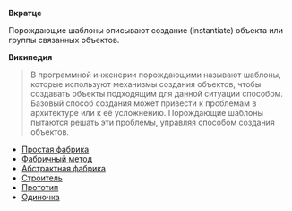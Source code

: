 **Вкратце**
 
Порождающие шаблоны описывают создание (instantiate) объекта или группы связанных объектов.

**Википедия**  

> В программной инженерии порождающими называют шаблоны, которые используют механизмы создания объектов, чтобы создавать объекты подходящим для данной ситуации способом. Базовый способ создания может привести к проблемам в архитектуре или к её усложнению. Порождающие шаблоны пытаются решать эти проблемы, управляя способом создания объектов.

- [Простая фабрика](obsidian://open?vault=Java&file=Patterns%2F%D0%9F%D1%80%D0%BE%D1%81%D1%82%D0%B0%D1%8F%20%D1%84%D0%B0%D0%B1%D1%80%D0%B8%D0%BA%D0%B0%2F%D0%9F%D1%80%D0%BE%D1%81%D1%82%D0%B0%D1%8F%20%D1%84%D0%B0%D0%B1%D1%80%D0%B8%D0%BA%D0%B0)
- [Фабричный метод](obsidian://open?vault=Java&file=Patterns%2F%D0%A4%D0%B0%D0%B1%D1%80%D0%B8%D1%87%D0%BD%D1%8B%D0%B9%20%D0%BC%D0%B5%D1%82%D0%BE%D0%B4%2F%D0%A4%D0%B0%D0%B1%D1%80%D0%B8%D1%87%D0%BD%D1%8B%D0%B9%20%D0%BC%D0%B5%D1%82%D0%BE%D0%B4)
- [Абстрактная фабрика](obsidian://open?vault=Java&file=Patterns%2F%D0%90%D0%B1%D1%81%D1%82%D1%80%D0%B0%D0%BA%D1%82%D0%BD%D0%B0%D1%8F%20%D1%84%D0%B0%D0%B1%D1%80%D0%B8%D0%BA%D0%B0%2F%D0%90%D0%B1%D1%81%D1%82%D1%80%D0%B0%D0%BA%D1%82%D0%BD%D0%B0%D1%8F%20%D1%84%D0%B0%D0%B1%D1%80%D0%B8%D0%BA%D0%B0)
- [Строитель](obsidian://open?vault=Java&file=Patterns%2FBuilder%2F%D0%A1%D1%82%D1%80%D0%BE%D0%B8%D1%82%D0%B5%D0%BB%D1%8C%20Builder)
- [Прототип](https://habrahabr.ru/company/mailru/blog/325492/#imagehttpshabrastorageorgfilesa730be6c4a730be6c433647d3af9858e505876141png-prototip)
- [Одиночка](https://habrahabr.ru/company/mailru/blog/325492/#imagehttpshabrastorageorgfiles46db1404e46db1404ea144dbf8b16073d5397698dpng-odinochka)